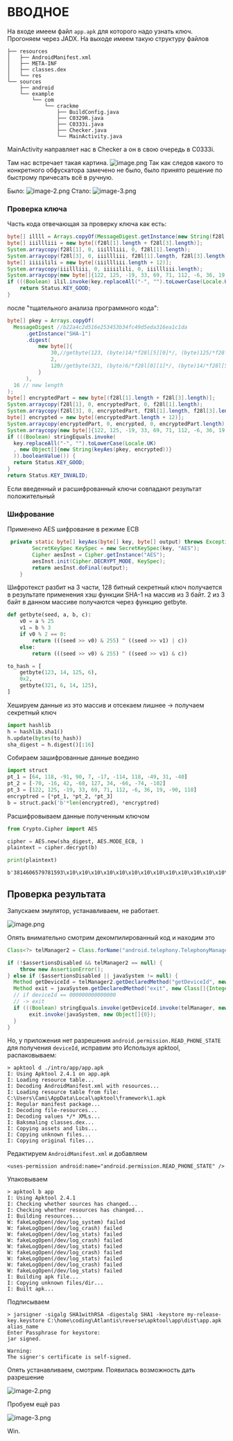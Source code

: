 ВВОДНОЕ 
====
На входе имеем файл `app.apk` для которого надо узнать ключ.
Прогоняем через JADX.
На выходе имеем такую структуру файлов
```
├── resources
│   ├── AndroidManifest.xml
│   ├── META-INF
│   ├── classes.dex
│   └── res
└── sources
    ├── android
    └── example
        └── com
            └── crackme
                ├── BuildConfig.java
                ├── C0329R.java
                ├── C0333i.java
                ├── Checker.java
                └── MainActivity.java 
```
MainActivity направляет нас в Checker а он в свою очередь в C0333i.

Там нас встречает такая картина. 
![image.png](https://github.com/Camisul/reverse/raw/master/writeup/img/0.png)
Так как следов какого то конкретного обфускатора замечено не было, было принято решение по быстрому причесать всё в ручную.

Было:
![image-2.png](https://github.com/Camisul/reverse/raw/master/writeup/img/1.png)
Стало:
![image-3.png](https://github.com/Camisul/reverse/raw/master/writeup/img/2.png)
### Проверка ключа
Часть кода отвечающая за проверку ключа как есть:
```java
byte[] illll = Arrays.copyOf(MessageDigest.getInstance(new String(f28l[10])).digest(new byte[]{getbyte(123, f28l[5][0], f28l[0][2], f28l[0][1]), 2, getbyte(321, f28l[0][1], f28l[5][0], f28l[0][2])}), f28l[4][2]);
byte[] iiillliii = new byte[(f28l[1].length + f28l[3].length)];
System.arraycopy(f28l[1], 0, iiillliii, 0, f28l[1].length);
System.arraycopy(f28l[3], 0, iiillliii, f28l[1].length, f28l[3].length);
byte[] iiiiilili = new byte[(iiillliii.length + 12)];
System.arraycopy(iiillliii, 0, iiiiilili, 0, iiillliii.length);
System.arraycopy(new byte[]{122, 125, -19, 33, 69, 71, 112, -6, 36, 19, -90, 118}, 0, iiiiilili, iiillliii.length, 12);
if (((Boolean) ilil.invoke(key.replaceAll("-", "").toLowerCase(Locale.UK), new Object[]{new String(iiiilll(illll, iiiiilili))})).booleanValue()) {
    return Status.KEY_GOOD;
}
```
после "тщательного анализа программного кода":
```java
byte[] pkey = Arrays.copyOf(
  MessageDigest //b22a4c2d516e253453b34fc49d5eda316ea1c1da
      .getInstance("SHA-1")
      .digest(
          new byte[]{
              30,//getbyte(123, (byte)14/*f28l[5][0]*/, (byte)125/*f28l[0][2]*/, (byte)6/*f28l[0][1]*/),
              2,
              120//getbyte(321, (byte)6/*f28l[0][1]*/, (byte)14/*f28l[5][0]*/, (byte)125/*f28l[0][2]*/)
          }
      ), 
  16 // new length
);
byte[] encryptedPart = new byte[(f28l[1].length + f28l[3].length)];
System.arraycopy(f28l[1], 0, encryptedPart, 0, f28l[1].length);
System.arraycopy(f28l[3], 0, encryptedPart, f28l[1].length, f28l[3].length);
byte[] encrypted = new byte[(encryptedPart.length + 12)];
System.arraycopy(encryptedPart, 0, encrypted, 0, encryptedPart.length);
System.arraycopy(new byte[]{122, 125, -19, 33, 69, 71, 112, -6, 36, 19, -90, 118}, 0, encrypted, encryptedPart.length, 12);
if (((Boolean) stringEquals.invoke(
  key.replaceAll("-", "").toLowerCase(Locale.UK)
  , new Object[]{new String(keyAes(pkey, encrypted))}
  )).booleanValue()) {
  return Status.KEY_GOOD;
}
return Status.KEY_INVALID;
```

Если введенный и расшифрованный ключи совпадают результат положительный

### Шифрование
Применено AES шифрование в режиме ECB 
```java
 private static byte[] keyAes(byte[] key, byte[] output) throws Exception {
        SecretKeySpec KeySpec = new SecretKeySpec(key, "AES");
        Cipher aesInst = Cipher.getInstance("AES");
        aesInst.init(Cipher.DECRYPT_MODE, KeySpec);
        return aesInst.doFinal(output);
    }
```
Шифротекст разбит на 3 части,
128 битный секретный ключ получается в результате применения хэш функции SHA-1 на массив из 3 байт.
2 из 3 байт в данном массиве получаются через функцию getbyte.



```python
def getbyte(seed, a, b, c):
    v0 = a % 25
    v1 = b % 3
    if v0 % 2 == 0: 
        return (((seed >> v0) & 255) ^ ((seed >> v1) | c))
    else:
        return (((seed >> v0) & 255) ^ ((seed >> v1) & c))

to_hash = [
    getbyte(123, 14, 125, 6),
    0x2,
    getbyte(321, 6, 14, 125),
]
```

Хешируем данные из это массив и отсекаем лишнее -> получаем секретный ключ


```python
import hashlib
h = hashlib.sha1()
h.update(bytes(to_hash))
sha_digest = h.digest()[:16]
```

Собираем зашифрованные данные воедино


```python
import struct
pt_1 = [64, 118, -91, 90, 7, -17, -114, 118, -49, 31, -40]
pt_2 = [-70, -16, 42, -68, 127, 34, -66, -74, -102]
pt_3 = [122, 125, -19, 33, 69, 71, 112, -6, 36, 19, -90, 118]
encryptred = [*pt_1, *pt_2, *pt_3]
b = struct.pack('b'*len(encryptred), *encryptred)
```

Расшифровываем данные полученным ключом


```python
from Crypto.Cipher import AES

cipher = AES.new(sha_digest, AES.MODE_ECB, )
plaintext = cipher.decrypt(b)

print(plaintext)
```

    b'3814606579781593\x10\x10\x10\x10\x10\x10\x10\x10\x10\x10\x10\x10\x10\x10\x10\x10'


## Проверка результата
Запускаем эмулятор, устанавливаем, не работает.

![image.png](https://github.com/Camisul/reverse/raw/master/writeup/img/3.png)

Опять внимательно смотрим декомпилированный код и находим это
```java
Class<?> telManager2 = Class.forName("android.telephony.TelephonyManager");

if (!$assertionsDisabled && telManager2 == null) {
    throw new AssertionError();
} else if ($assertionsDisabled || javaSystem != null) {
  Method getDeviceId = telManager2.getDeclaredMethod("getDeviceId", new Class[0]);
  Method exit = javaSystem.getDeclaredMethod("exit", new Class[]{Integer.TYPE});
  // if deviceId == 000000000000000
  // -> exit
  if (((Boolean) stringEquals.invoke(getDeviceId.invoke(telManager, new Object[0]), "000000000000000")).booleanValue()) {
       exit.invoke(javaSystem, new Object[]{0});
  } 
}
```
Но, у приложения нет разрешения `android.permission.READ_PHONE_STATE` для получения `deviceId`, исправим это
Используя apktool, распаковываем:
```
> apktool d ./intro/app/app.apk
I: Using Apktool 2.4.1 on app.apk
I: Loading resource table...
I: Decoding AndroidManifest.xml with resources...
I: Loading resource table from file: C:\Users\Cami\AppData\Local\apktool\framework\1.apk
I: Regular manifest package...
I: Decoding file-resources...
I: Decoding values */* XMLs...
I: Baksmaling classes.dex...
I: Copying assets and libs...
I: Copying unknown files...
I: Copying original files...
```

Редактируем `AndroidManifest.xml` и добавляем 
```
<uses-permission android:name="android.permission.READ_PHONE_STATE" />
```
Упаковываем
```
> apktool b app
I: Using Apktool 2.4.1
I: Checking whether sources has changed...
I: Checking whether resources has changed...
I: Building resources...
W: fakeLogOpen(/dev/log_system) failed
W: fakeLogOpen(/dev/log_crash) failed
W: fakeLogOpen(/dev/log_stats) failed
W: fakeLogOpen(/dev/log_crash) failed
W: fakeLogOpen(/dev/log_stats) failed
W: fakeLogOpen(/dev/log_crash) failed
W: fakeLogOpen(/dev/log_stats) failed
W: fakeLogOpen(/dev/log_crash) failed
W: fakeLogOpen(/dev/log_stats) failed
I: Building apk file...
I: Copying unknown files/dir...
I: Built apk...
```
Подписываем
```
> jarsigner -sigalg SHA1withRSA -digestalg SHA1 -keystore my-release-key.keystore C:\home\coding\Atlantis\reverse\apktool\app\dist\app.apk alias_name
Enter Passphrase for keystore:
jar signed.

Warning:
The signer's certificate is self-signed.
```
Опять устанавливаем, смотрим.
Появилась возможность дать разрешение

![image-2.png](https://github.com/Camisul/reverse/raw/master/writeup/img/4.png)

Пробуем ещё раз

![image-3.png](https://github.com/Camisul/reverse/raw/master/writeup/img/5.png)

Win.
